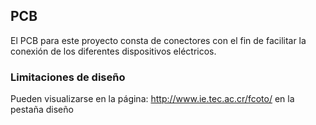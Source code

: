 ## PCB
El PCB para este proyecto consta de conectores con el fin de facilitar la conexión de los diferentes dispositivos eléctricos.


### Limitaciones de diseño
Pueden visualizarse en la página: http://www.ie.tec.ac.cr/fcoto/ en la pestaña diseño
